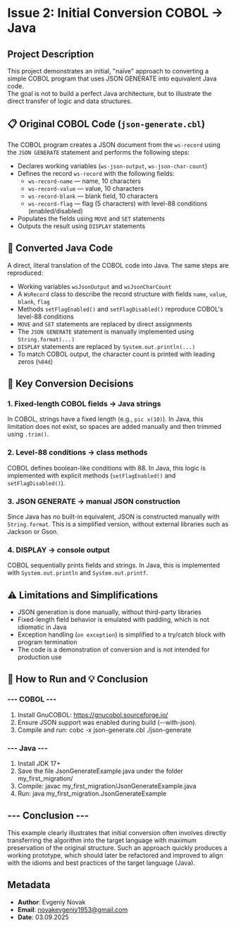 # Issue 2: Initial Conversion COBOL → Java

## Project Description

This project demonstrates an initial, "naïve" approach to converting a simple COBOL program that uses JSON GENERATE into equivalent Java code.  
The goal is not to build a perfect Java architecture, but to illustrate the direct transfer of logic and data structures.

## 📋 Original COBOL Code (`json-generate.cbl`)

The COBOL program creates a JSON document from the `ws-record` using the `JSON GENERATE` statement and performs the following steps:

- Declares working variables (`ws-json-output`, `ws-json-char-count`)
- Defines the record `ws-record` with the following fields:
  - `ws-record-name` — name, 10 characters
  - `ws-record-value` — value, 10 characters
  - `ws-record-blank` — blank field, 10 characters
  - `ws-record-flag` — flag (5 characters) with level-88 conditions (enabled/disabled)
- Populates the fields using `MOVE` and `SET` statements
- Outputs the result using `DISPLAY` statements

## 🔄 Converted Java Code

A direct, literal translation of the COBOL code into Java. The same steps are reproduced:

- Working variables `wsJsonOutput` and `wsJsonCharCount`
- A `WsRecord` class to describe the record structure with fields `name`, `value`, `blank`, `flag`
- Methods `setFlagEnabled()` and `setFlagDisabled()` reproduce COBOL's level-88 conditions
- `MOVE` and `SET` statements are replaced by direct assignments
- The `JSON GENERATE` statement is manually implemented using `String.format(...)`
- `DISPLAY` statements are replaced by `System.out.println(...)`
- To match COBOL output, the character count is printed with leading zeros (`%04d`)

## 🔑 Key Conversion Decisions

### 1. Fixed-length COBOL fields → Java strings
In COBOL, strings have a fixed length (e.g., `pic x(10)`). In Java, this limitation does not exist, so spaces are added manually and then trimmed using `.trim()`.

### 2. Level-88 conditions → class methods
COBOL defines boolean-like conditions with 88. In Java, this logic is implemented with explicit methods (`setFlagEnabled()` and `setFlagDisabled()`).

### 3. JSON GENERATE → manual JSON construction
Since Java has no built-in equivalent, JSON is constructed manually with `String.format`. This is a simplified version, without external libraries such as Jackson or Gson.

### 4. DISPLAY → console output
COBOL sequentially prints fields and strings. In Java, this is implemented with `System.out.println` and `System.out.printf`.

## ⚠️ Limitations and Simplifications

- JSON generation is done manually, without third-party libraries
- Fixed-length field behavior is emulated with padding, which is not idiomatic in Java
- Exception handling (`on exception`) is simplified to a try/catch block with program termination
- The code is a demonstration of conversion and is not intended for production use

## 🚀 How to Run and 💡 Conclusion


### --- COBOL ---
1. Install GnuCOBOL: https://gnucobol.sourceforge.io/
2. Ensure JSON support was enabled during build (--with-json).
3. Compile and run:
   cobc -x json-generate.cbl
   ./json-generate

### --- Java ---
1. Install JDK 17+
2. Save the file JsonGenerateExample.java under the folder my_first_migration/
3. Compile:
   javac my_first_migration/JsonGenerateExample.java
4. Run:
   java my_first_migration.JsonGenerateExample

## --- Conclusion ---
This example clearly illustrates that initial conversion often involves directly
transferring the algorithm into the target language with maximum preservation
of the original structure. Such an approach quickly produces a working prototype,
which should later be refactored and improved to align with the idioms and best
practices of the target language (Java).

## Metadata
- **Author**: Evgeniy Novak
- **Email**: novakevgeniy1953@gmail.com
- **Date**: 03.09.2025
